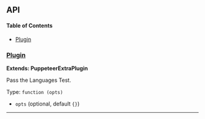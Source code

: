 ## API

<!-- Generated by documentation.js. Update this documentation by updating the source code. -->

#### Table of Contents

-   [Plugin](#plugin)

### [Plugin](https://github.com/berstend/puppeteer-extra/blob/db57ea66cf10d407cf63af387892492e495a84f2/packages/puppeteer-extra-plugin-stealth/evasions/navigator.languages/index.js#L8-L21)

**Extends: PuppeteerExtraPlugin**

Pass the Languages Test.

Type: `function (opts)`

-   `opts`   (optional, default `{}`)

* * *
